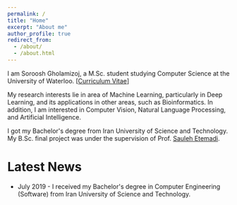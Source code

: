 ```yaml
---
permalink: /
title: "Home"
excerpt: "About me"
author_profile: true
redirect_from: 
  - /about/
  - /about.html
---
```


I am Soroosh Gholamizoj, a M.Sc. student studying Computer Science at the University of Waterloo. [[Curriculum Vitae](https:sorooosh.github.io/files/cv.pdf)]

My research interests lie in area of Machine Learning, particularly in Deep Learning, and its applications in other areas, such as Bioinformatics. In addition, I am interested in Computer Vision, Natural Language Processing, and Artificial Intelligence.

I got my Bachelor's degree from Iran University of Science and Technology. My B.Sc. final project was under the supervision of Prof. [Sauleh Etemadi](https:sauleh.github.io). 

Latest News
======
- July 2019 - I received my Bachelor's degree in Computer Engineering (Software) from Iran University of Science and Technology.